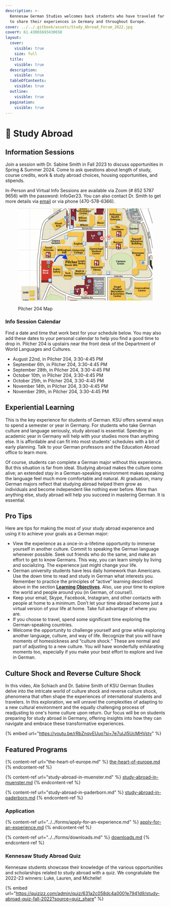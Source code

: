 ```yaml
---
description: >-
  Kennesaw German Studies welcomes back students who have traveled far and wide
  to share their experiences in Germany and throughout Europe.
cover: ../../.gitbook/assets/Study_Abroad_Forum_2022.jpg
coverY: 61.43065693430658
layout:
  cover:
    visible: true
    size: full
  title:
    visible: true
  description:
    visible: true
  tableOfContents:
    visible: true
  outline:
    visible: true
  pagination:
    visible: true
---
```


# 🛂 Study Abroad

## Information Sessions

Join a session with Dr. Sabine Smith in Fall 2023 to discuss opportunities in Spring & Summer 2024. Come to ask questions about length of study, course credits, work & study abroad choices, housing opportunities, and stipends.

In-Person and Virtual Info Sessions are available via Zoom (# 852 5787 9656) with the password: InfoGer23. You can also contact Dr. Smith to get more details via [email](mailto:ssmith2@kennesaw.edu) or via phone (470-578-6366).

<figure><img src="../../.gitbook/assets/Pilcher 204 Map.png" alt=""><figcaption><p>Pilcher 204 Map</p></figcaption></figure>

### Info Session Calendar

Find a date and time that work best for your schedule below. You may also add these dates to your personal calendar to help you find a good time to drop in. Pilcher 204 is upstairs near the front desk of the Department of World Languages and Cultures.

* August 22nd, in Pilcher 204,  3:30-4:45 PM
* September 6th, in Pilcher 204,  3:30-4:45 PM
* September 28th, in Pilcher 204,  3:30-4:45 PM
* October 10th, in Pilcher 204,  3:30-4:45 PM
* October 25th, in Pilcher 204,  3:30-4:45 PM
* November 14th, in Pilcher 204,  3:30-4:45 PM
* November 29th, in Pilcher 204,  3:30-4:45 PM

## Experiential Learning

This is the key experience for students of German. KSU offers several ways to spend a semester or year in Germany. For students who take German culture and language seriously, study abroad is essential. Spending an academic year in Germany will help with your studies more than anything else. It is affordable and can fit into most students’ schedules with a bit of early planning. Talk to your German professors and the Education Abroad office to learn more.

Of course, students can complete a German major without this experience. But this situation is far from ideal. Studying abroad makes the culture come alive; an extended stay in a German-speaking environment makes speaking the language feel much more comfortable and natural. At graduation, many German majors reflect that studying abroad helped them grow as individuals and become independent like nothing ever before. More than anything else, study abroad will help you succeed in mastering German. It is essential.

## Pro Tips

Here are tips for making the most of your study abroad experience and using it to achieve your goals as a German major:

* View the experience as a once-in-a-lifetime opportunity to immerse yourself in another culture. Commit to speaking the German language whenever possible. Seek out friends who do the same, and make an effort to get to know Germans. This way, you can learn simply by living and socializing. The experience just might change your life.
* German university students have less daily homework than Americans. Use the down time to read and study in German what interests you. Remember to practice the principles of “active” learning described above in the section [**Learning Objectives**](../../learn/learning-objectives.md). Also, use your time to explore the world and people around you (in German, of course!).
* Keep your email, Skype, Facebook, Instagram, and other contacts with people at home to a minimum. Don’t let your time abroad become just a virtual version of your life at home. Take full advantage of where you are.
* If you choose to travel, spend some significant time exploring the German-speaking countries.
* Welcome the opportunity to challenge yourself and grow while exploring another language, culture, and way of life. Recognize that you will have moments of homesickness and “culture shock.” These are normal and part of adjusting to a new culture. You will have wonderfully exhilarating moments too, especially if you make your best effort to explore and live in German.

## Culture Shock and Reverse Culture Shock

In this video, Ale Schiach and Dr. Sabine Smith of KSU German Studies delve into the intricate world of culture shock and reverse culture shock, phenomena that often shape the experiences of international students and travelers. In this exploration, we will unravel the complexities of adapting to a new cultural environment and the equally challenging process of readjusting to one's home culture upon return. Our focus will be on students preparing for study abroad in Germany, offering insights into how they can navigate and embrace these transformative experiences.

{% embed url="https://youtu.be/rRbZnqvEUuo?si=7e7uIJi5UcMHVstv" %}

## Featured Programs

{% content-ref url="the-heart-of-europe.md" %}
[the-heart-of-europe.md](the-heart-of-europe.md)
{% endcontent-ref %}

{% content-ref url="study-abroad-in-muenster.md" %}
[study-abroad-in-muenster.md](study-abroad-in-muenster.md)
{% endcontent-ref %}

{% content-ref url="study-abroad-in-paderborn.md" %}
[study-abroad-in-paderborn.md](study-abroad-in-paderborn.md)
{% endcontent-ref %}

### Application

{% content-ref url="../../forms/apply-for-an-experience.md" %}
[apply-for-an-experience.md](../../forms/apply-for-an-experience.md)
{% endcontent-ref %}

{% content-ref url="../../forms/downloads.md" %}
[downloads.md](../../forms/downloads.md)
{% endcontent-ref %}

### Kennesaw Study Abroad Quiz <a href="#block-c7b3a845bec34fd88bd0d253a7c0a10e" id="block-c7b3a845bec34fd88bd0d253a7c0a10e"></a>

Kennesaw students showcase their knowledge of the various opportunities and scholarships related to study abroad with a quiz. We congratulate the 2022-23 winners: Luke, Lauren, and Michelle!

{% embed url="https://quizizz.com/admin/quiz/631a2c058dc4a0001e7941d9/study-abroad-quiz-fall-2022?source=quiz_share" %}

